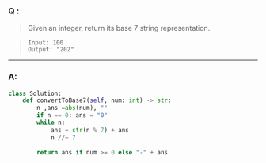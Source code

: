 ### Q :
> Given an integer, return its base 7 string representation.

> ```
> Input: 100
> Output: "202"
> ```

***

### A:



```python
class Solution:
    def convertToBase7(self, num: int) -> str:
        n ,ans =abs(num), "" 
        if n == 0: ans = "0" 
        while n:
            ans = str(n % 7) + ans
            n //= 7
        
        return ans if num >= 0 else "-" + ans
        
 ```
